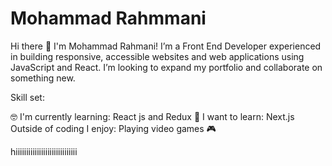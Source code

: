 # Mohammad Rahmmani

Hi there 👋 I'm Mohammad Rahmani!
I’m a Front End Developer experienced in building responsive, accessible websites and web applications using JavaScript and React. I’m looking to expand my portfolio and collaborate on something new.

Skill set:
          

🤓 I'm currently learning:
React js and Redux
🤔 I want to learn:
Next.js
Outside of coding I enjoy:
Playing video games 🎮

<p>
hiiiiiiiiiiiiiiiiiiiiiiiiiiiii
</p>